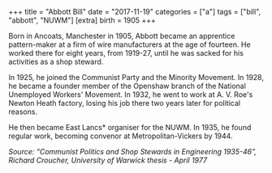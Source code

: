 +++
title = "Abbott Bill"
date = "2017-11-19"
categories = ["a"]
tags = ["bill", "abbott", "NUWM"]
[extra]
birth = 1905
+++

Born in Ancoats, Manchester in 1905, Abbott became an apprentice pattern-maker at a firm of wire manufacturers at the age of fourteen. He worked there for eight years, from 1919-27, until he was sacked for his activities as a shop steward.

In 1925, he joined the Communist Party and the Minority Movement. In 1928, he became a founder member of the Openshaw branch of the National Unemployed Workers' Movement. In 1932, he went to work at A. V. Roe's Newton Heath factory, losing his job there two years later for political reasons.

He then became East Lancs\* organiser for the NUWM. In 1935, he found regular work, becoming convenor at Metropolitan-Vickers by 1944.

_Source: “Communist Politics and Shop Stewards in Engineering 1935-46”, Richard Croucher, University of Warwick thesis - April 1977_
